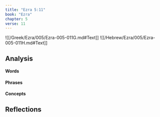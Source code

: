 ```yaml
---
title: "Ezra 5:11"
book: "Ezra"
chapter: 5
verse: 11
---
```

![[/Greek/Ezra/005/Ezra-005-011G.md#Text]]
![[/Hebrew/Ezra/005/Ezra-005-011H.md#Text]]

## Analysis

#### Words

#### Phrases

#### Concepts

## Reflections
